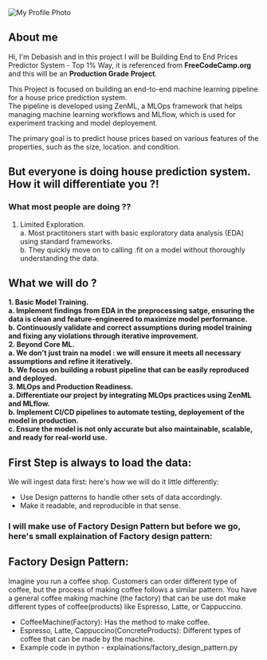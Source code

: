 <picture>
  <source srcset="https://avatars.githubusercontent.com/u/123291668?v=4">
  <img 
    alt="My Profile Photo" 
    src="https://avatars.githubusercontent.com/u/123291668?v=4">
</picture>


## About me

Hi, I'm Debasish and in this project I will be Building End to End Prices Predictor System - Top 1% Way, it is referenced from <b>FreeCodeCamp.org</b> and this will be an <b>Production Grade Project</b>. 

This Project is focused on building an end-to-end machine learning pipeline for a house price prediction system. <br>
The pipeline is developed using ZenML, a MLOps framework that helps managing machine learning workflows and MLflow, which is used for experiment tracking and model deployement.

The primary goal is to predict house prices based on various features of the properties, such as the size, location. and condition.

## But everyone is doing house prediction system. How it will differentiate you ?!

### What most people are doing ??
1. Limited Exploration.<br>
   a. Most practitoners start with basic exploratory data analysis (EDA) using standard frameworks.<br>
   b. They quickly move on to calling .fit on a model without thoroughly understanding the data.<br>
## What we will do ? <br>
<b>1. Basic Model Training.<br>
   a. Implement findings from EDA in the preprocessing satge, ensuring the data is clean and feature-engineered to maximize model performance.<br>
   b. Continuously validate and correct assumptions during model training and fixing any violations through iterative improvement.<br>
2. Beyond Core ML.<br>
   a. We don't just train na model : we will ensure it meets all necessary assumptions and refine it iteratively.<br>
   b. We focus on building a robust pipeline that can be easily reproduced and deployed.<br>
3. MLOps and Production Readiness.<br>
   a. Differentiate our project by integrating MLOps practices using ZenML and MLflow.<br>
   b. Implement CI/CD pipelines to automate testing, deployement of the model in production.<br>
   c. Ensure the model is not only accurate but also maintainable, scalable, and ready for real-world use.<br>
   </b>
## First Step is always to load the data:
  We will ingest data first: here's how we will do it little differently:
  - Use Design patterns to handle other sets of data accordingly.
  - Make it readable, and reproducible in that sense.
###  I will make use of Factory Design Pattern but before we go, here's small explaination of Factory design pattern:
## Factory Design Pattern:
Imagine you run a coffee shop. Customers can order different type of coffee, but the process of making coffee follows a similar pattern. You have a general coffee making machine (the factory) that can be use dot make different types of coffee(products) like Espresso, Latte, or Cappuccino.
   - CoffeeMachine(Factory): Has the method to make coffee.
   - Espresso, Latte, Cappuccino(ConcreteProducts): Different types of coffee that can be made by the machine.
   - Example code in python - explainations/factory_design_pattern.py
